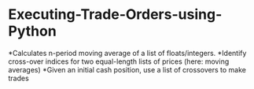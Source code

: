 # Executing-Trade-Orders-using-Python

*Calculates n-period moving average of a list of floats/integers.
*Identify cross-over indices for two equal-length lists of prices (here: moving averages)
*Given an initial cash position, use a list of crossovers to make trades

